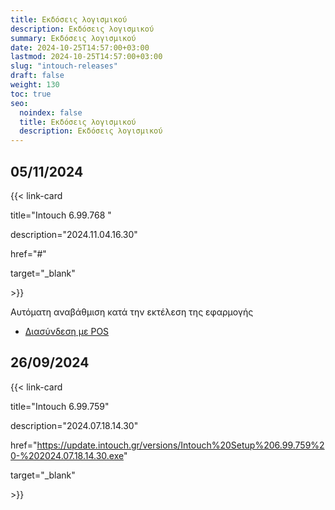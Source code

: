 ```yaml
---
title: Εκδόσεις λογισμικού
description: Εκδόσεις λογισμικού
summary: Εκδόσεις λογισμικού
date: 2024-10-25T14:57:00+03:00
lastmod: 2024-10-25T14:57:00+03:00
slug: "intouch-releases"
draft: false
weight: 130
toc: true
seo:
  noindex: false
  title: Εκδόσεις λογισμικού
  description: Εκδόσεις λογισμικού
---
```


## 05/11/2024

{{< link-card

title="Intouch 6.99.768 "

description="2024.11.04.16.30"

href="#"

target="\_blank"

\>}}

Αυτόματη αναβάθμιση κατά την εκτέλεση της εφαρμογής

- [Διασύνδεση με POS](https://wiki.wizcom.gr/intouch/docs/settings/intouch-eft/pos-setup-guide/)

## 26/09/2024

{{< link-card

title="Intouch 6.99.759"

description="2024.07.18.14.30"

href="https://update.intouch.gr/versions/Intouch%20Setup%206.99.759%20-%202024.07.18.14.30.exe"

target="\_blank"

\>}}
